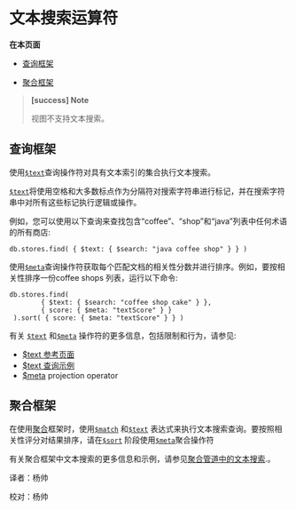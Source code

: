 
# 文本搜索运算符
**在本页面**

*   [查询框架](#query)

*  [聚合框架](#aggregation)

> **[success] Note**
>
> 视图不支持文本搜索。

## <span id="query">查询框架</span>

使用[`$text`](https://docs.mongodb.com/master/reference/operator/query/text/#op._S_text)查询操作符对具有文本索引的集合执行文本搜索。

[`$text`](https://docs.mongodb.com/master/reference/operator/query/text/#op._S_text)将使用空格和大多数标点作为分隔符对搜索字符串进行标记，并在搜索字符串中对所有这些标记执行逻辑或操作。

例如，您可以使用以下查询来查找包含“coffee”、“shop”和“java”列表中任何术语的所有商店:

```shell
db.stores.find( { $text: { $search: "java coffee shop" } } )
```

使用[`$meta`](https://docs.mongodb.com/master/reference/operator/aggregation/meta/#proj._S_meta)查询操作符获取每个匹配文档的相关性分数并进行排序。例如，要按相关性排序一份coffee shops 列表，运行以下命令:

```shell
db.stores.find(
  		{ $text: { $search: "coffee shop cake" } },
  		{ score: { $meta: "textScore" } }
 ).sort( { score: { $meta: "textScore" } } )
```

有关 [`$text`](https://docs.mongodb.com/master/reference/operator/query/text/#op._S_text) 和[`$meta`](https://docs.mongodb.com/master/reference/operator/aggregation/meta/#proj._S_meta) 操作符的更多信息，包括限制和行为，请参见:

 - [$text 参考页面](https://docs.mongodb.com/manual/reference/operator/query/text/#op._S_text)
 - [$text 查询示例](https://docs.mongodb.com/manual/reference/operator/query/text/#text-query-examples)
 - [$meta](https://docs.mongodb.com/manual/reference/operator/projection/meta/#proj._S_meta) projection operator

## <span id="aggregation">聚合框架</span>

在使用[聚合](https://docs.mongodb.com/master/aggregation/)框架时，使用[`$match`](https://docs.mongodb.com/master/reference/operator/aggregation/match/#pipe._S_match) 和[`$text`](https://docs.mongodb.com/master/reference/operator/query/text/#op._S_text) 表达式来执行文本搜索查询。要按照相关性评分对结果排序，请在[`$sort`](https://docs.mongodb.com/master/reference/operator/aggregation/sort/#pipe._S_sort) 阶段使用[`$meta`](https://docs.mongodb.com/master/reference/operator/aggregation/meta/#exp._S_meta)聚合操作符

有关聚合框架中文本搜索的更多信息和示例，请参见[聚合管道中的文本搜索](https://docs.mongodb.com/manual/tutorial/text-search-in-aggregation/).。



译者：杨帅

校对：杨帅

